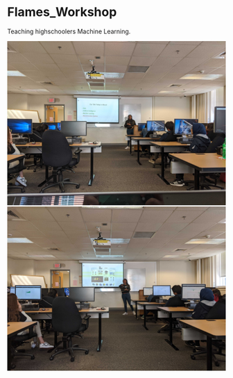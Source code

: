 # Flames_Workshop

Teaching highschoolers Machine Learning.

![](img2/IMG_20200215_132707.jpg)
![](img2/IMG_20200215_135409.jpg)

